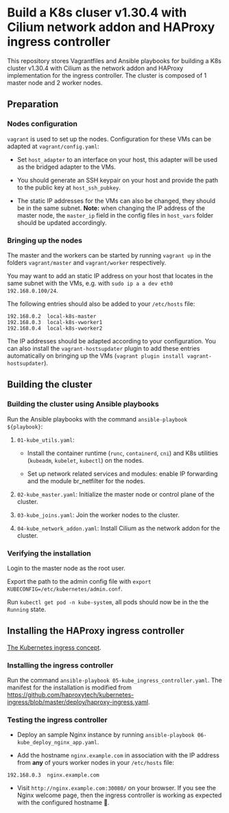 # Build a K8s cluser v1.30.4 with Cilium network addon and HAProxy ingress controller

This repository stores Vagrantfiles and Ansible playbooks for building a K8s cluster v1.30.4 with Cilium as the network addon and HAProxy implementation for the ingress controller. The cluster is composed of 1 master node and 2 worker nodes.

## Preparation

### Nodes configuration

`vagrant` is used to set up the nodes. Configuration for these VMs can be adapted at `vagrant/config.yaml`:

- Set `host_adapter` to an interface on your host, this adapter will be used as the bridged adapter to the VMs.

- You should generate an SSH keypair on your host and provide the path to the public key at `host_ssh_pubkey`.

- The static IP addresses for the VMs can also be changed, they should be in the same subnet. **Note:** when changing the IP address of the master node, the `master_ip` field in the config files in `host_vars` folder should be updated accordingly.

### Bringing up the nodes

The master and the workers can be started by running `vagrant up` in the folders `vagrant/master` and `vagrant/worker` respectively.

You may want to add an static IP address on your host that locates in the same subnet with the VMs, e.g. with `sudo ip a a dev eth0 192.168.0.100/24`.

The following entries should also be added to your `/etc/hosts` file:

```
192.168.0.2  local-k8s-master 
192.168.0.3  local-k8s-vworker1
192.168.0.4  local-k8s-vworker2
```

The IP addresses should be adapted according to your configuration. You can also install the `vagrant-hostsupdater` plugin to add these entries automatically on bringing up the VMs (`vagrant plugin install vagrant-hostsupdater`).

## Building the cluster

### Building the cluster using Ansible playbooks

Run the Ansible playbooks with the command `ansible-playbook ${playbook}`:

1. `01-kube_utils.yaml`:

    -   Install the container runtime (`runc`, `containerd`, `cni`) and K8s utilities (`kubeadm`, `kubelet`, `kubectl`) on the nodes.
    
    -   Set up network related services and modules: enable IP forwarding and the module br_netfilter for the nodes.

2. `02-kube_master.yaml`: Initialize the master node or control plane of the cluster.

3. `03-kube_joins.yaml`: Join the worker nodes to the cluster.

4. `04-kube_network_addon.yaml`: Install Cilium as the network addon for the cluster.

### Verifying the installation

Login to the master node as the root user.

Export the path to the admin config file with `export KUBECONFIG=/etc/kubernetes/admin.conf`.

Run `kubectl get pod -n kube-system`, all pods should now be in the the `Running` state.

## Installing the HAProxy ingress controller

[The Kubernetes ingress concept](https://kubernetes.io/docs/concepts/services-networking/ingress/).

### Installing the ingress controller

Run the command `ansible-playbook 05-kube_ingress_controller.yaml`. The manifest for the installation is modified from <https://github.com/haproxytech/kubernetes-ingress/blob/master/deploy/haproxy-ingress.yaml>.

### Testing the ingress controller

- Deploy an sample Nginx instance by running `ansible-playbook 06-kube_deploy_nginx_app.yaml`.

- Add the hostname `nginx.example.com` in association with the IP address from **any** of yours worker nodes in your `/etc/hosts` file:

```
192.168.0.3  nginx.example.com
```

- Visit `http://nginx.example.com:30080/` on your browser. If you see the Nginx welcome page, then the ingress controller is working as expected with the configured hostname :tada:.
